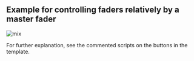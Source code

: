 ## Example for controlling faders relatively by a master fader 


![mix](pics/preview.gif)


For further explanation, see the commented scripts on the buttons in the template.
